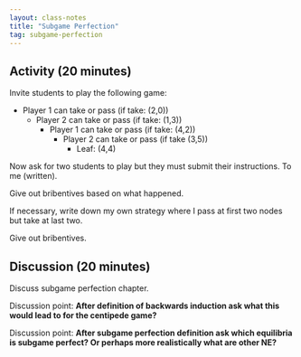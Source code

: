 ```yaml
---
layout: class-notes
title: "Subgame Perfection"
tag: subgame-perfection
---
```


## Activity (20 minutes)

Invite students to play the following game:

- Player 1 can take or pass (if take: (2,0))
  - Player 2 can take or pass (if take: (1,3))
    - Player 1 can take or pass (if take: (4,2))
      - Player 2 can take or pass (if take (3,5))
        - Leaf: (4,4)

Now ask for two students to play but they must submit their instructions. To me
(written).

Give out bribentives based on what happened.

If necessary, write down my own strategy where I pass at first two nodes but
take at last two.

Give out bribentives.

## Discussion (20 minutes)

Discuss subgame perfection chapter.

Discussion point: **After definition of backwards induction ask what this would
lead to for the centipede game?**

Discussion point: **After subgame perfection definition ask which equilibria is
subgame perfect? Or perhaps more realistically what are other NE?**
